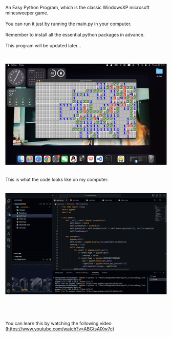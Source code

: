 An Easy Python Program, which is the classic WindowsXP microsoft minesweeper game.<br><br>
You can run it just by running the main.py in your computer.<br><br>
Remember to install all the essential python packages in advance.<br><br>
This program will be updated later...<br><br><br>

![minesweeper](https://github.com/zhengyunkun/minesweeper/blob/main/images/screenshot-1.png)
<br><br><br>
This is what the code looks like on my computer: <br><br><br>
![minesweeper](https://github.com/zhengyunkun/minesweeper/blob/main/images/screenshot-2.png)

<br><br><br>

You can learn this by watching the following video (https://www.youtube.com/watch?v=ABGtsAlXw7c)
